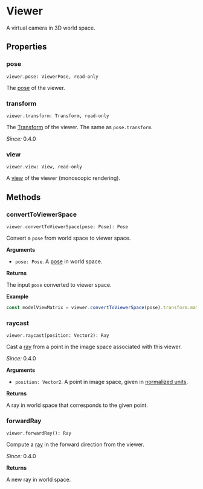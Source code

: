 # Viewer

A virtual camera in 3D world space.

## Properties

### pose

`viewer.pose: ViewerPose, read-only`

The [pose](viewer-pose.md) of the viewer.

### transform

`viewer.transform: Transform, read-only`

The [Transform](transform.md) of the viewer. The same as `pose.transform`.

*Since:* 0.4.0

### view

`viewer.view: View, read-only`

A [view](view.md) of the viewer (monoscopic rendering).

## Methods

### convertToViewerSpace

`viewer.convertToViewerSpace(pose: Pose): Pose`

Convert a `pose` from world space to viewer space.

**Arguments**

* `pose: Pose`. A [pose](pose.md) in world space.

**Returns**

The input `pose` converted to viewer space.

**Example**

```js
const modelViewMatrix = viewer.convertToViewerSpace(pose).transform.matrix;
```

### raycast

`viewer.raycast(position: Vector2): Ray`

Cast a [ray](ray.md) from a point in the image space associated with this viewer.

*Since:* 0.4.0

**Arguments**

* `position: Vector2`. A point in image space, given in [normalized units](trackable-pointer.md).

**Returns**

A ray in world space that corresponds to the given point.

### forwardRay

`viewer.forwardRay(): Ray`

Compute a [ray](ray.md) in the forward direction from the viewer.

*Since:* 0.4.0

**Returns**

A new ray in world space.